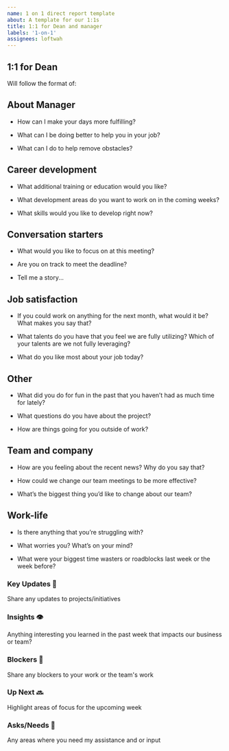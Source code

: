 ```yaml
---
name: 1 on 1 direct report template
about: A template for our 1:1s
title: 1:1 for Dean and manager
labels: '1-on-1'
assignees: loftwah
---
```


## 1:1 for Dean

Will follow the format of:

<!-- start of questions -->
## About Manager

- How can I make your days more fulfilling?

- What can I be doing better to help you in your job?

- What can I do to help remove obstacles?

## Career development

- What additional training or education would you like?

- What development areas do you want to work on in the coming weeks?

- What skills would you like to develop right now?

## Conversation starters

- What would you like to focus on at this meeting?

- Are you on track to meet the deadline?

- Tell me a story...

## Job satisfaction

- If you could work on anything for the next month, what would it be? What makes you say that?

- What talents do you have that you feel we are fully utilizing?  Which of your talents are we not fully leveraging?

- What do you like most about your job today?

## Other

- What did you do for fun in the past that you haven’t had as much time for lately?

- What questions do you have about the project?

- How are things going for you outside of work?

## Team and company

- How are you feeling about the recent news? Why do you say that?

- How could we change our team meetings to be more effective?

- What’s the biggest thing you’d like to change about our team?

## Work-life

- Is there anything that you’re struggling with?

- What worries you? What’s on your mind?

- What were your biggest time wasters or roadblocks last week or the week before?

<!-- end of questions -->
### Key Updates 🔑

Share any updates to projects/initiatives

### Insights 👁

Anything interesting you learned in the past week that impacts our business or team?

### Blockers 🛑

Share any blockers to your work or the team's work

### Up Next 🔜

Highlight areas of focus for the upcoming week

### Asks/Needs 💬

Any areas where you need my assistance and or input

